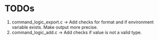 # TODOs

 1. command_logic_export.c -> Add checks for format and if environment variable exists. Make output more precise.
 2. command_logic_add.c    -> Add checks if value is not a valid type.
